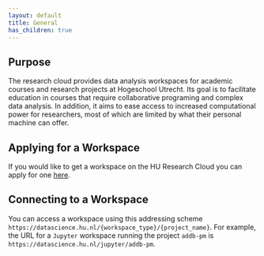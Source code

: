 ```yaml
---
layout: default
title: General
has_children: true
---
```


## Purpose

The research cloud provides data analysis workspaces for academic courses and research projects at Hogeschool Utrecht. Its goal is to facilitate education in courses that require collaborative programing and complex data analysis. In addition, it aims to ease access  to increased computational power for researchers, most of which are limited by what their personal machine can offer.

## Applying for a Workspace

If you would like to get a workspace on the HU Research Cloud you can apply for one [here](https://askhu.sharepoint.hu.nl/informatie-items/Paginas/Data-analyse-omgeving-aanvragen.aspx).

## Connecting to a Workspace

You can access a workspace using this addressing scheme `https://datascience.hu.nl/{workspace_type}/{project_name}`. For example, the URL for a `Jupyter` workspace running the project `addb-pm` is `https://datascience.hu.nl/jupyter/addb-pm`.
